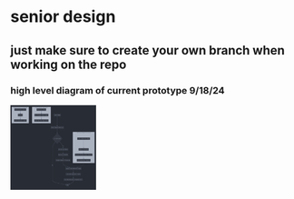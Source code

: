 # senior design

## just make sure to create your own branch when working on the repo

### high level diagram of current prototype 9/18/24
<img src="9_18_prototype_diagram.png" alt="alt text" width="30%">